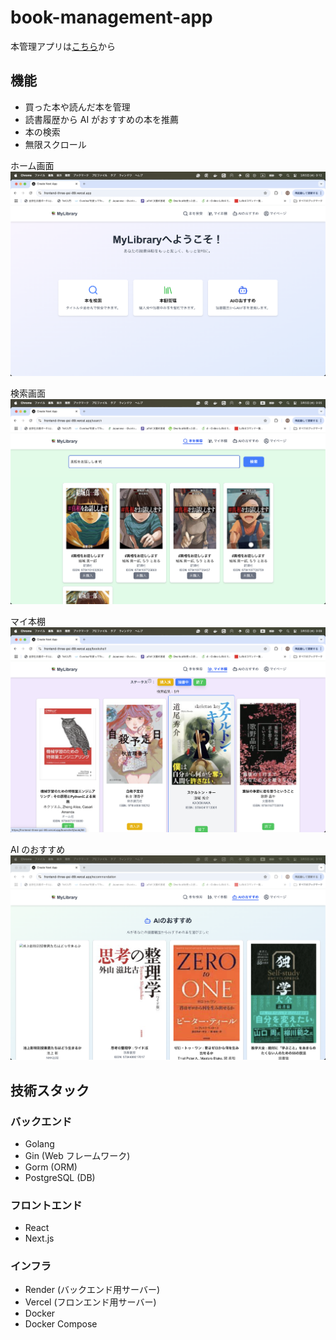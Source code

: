 # book-management-app

本管理アプリは[こちら](https://frontend-three-psi-89.vercel.app/)から

## 機能

- 買った本や読んだ本を管理
- 読書履歴から AI がおすすめの本を推薦
- 本の検索
- 無限スクロール

ホーム画面
![ホーム画面](./img/home_screen.png)

検索画面
![検索画面](./img/search_screen.png)

マイ本棚
![マイ本棚](./img/bookshelf_screen.png)

AI のおすすめ
![AIのおすすめ画面](./img/recommendation_screen.png)

## 技術スタック

### バックエンド

- Golang
- Gin (Web フレームワーク)
- Gorm (ORM)
- PostgreSQL (DB)

### フロントエンド

- React
- Next.js

### インフラ

- Render (バックエンド用サーバー)
- Vercel (フロンエンド用サーバー)
- Docker
- Docker Compose
